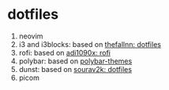 # dotfiles

1. neovim
2. i3 and i3blocks: based on [thefallnn: dotfiles](https://github.com/sourav2k/dotfiles)
3. rofi: based on [adi1090x: rofi](https://github.com/adi1090x/rofi)
4. polybar: based on [polybar-themes](https://github.com/adi1090x/polybar-themes)
5. dunst: based on [sourav2k: dotfiles](https://github.com/sourav2k/dotfiles)
6. picom
